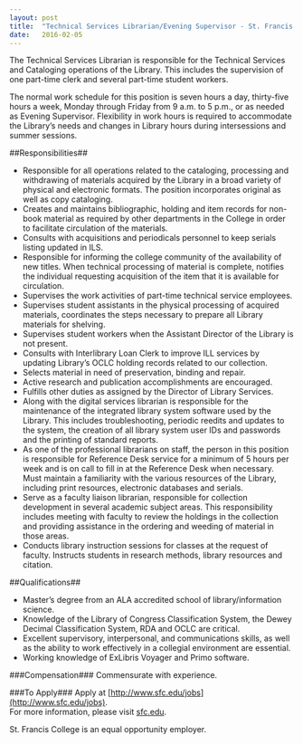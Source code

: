 ```yaml
---
layout: post
title:  "Technical Services Librarian/Evening Supervisor - St. Francis College"
date:   2016-02-05
---
```


The Technical Services Librarian is responsible for the Technical Services and Cataloging operations of the Library.  This includes the supervision of one part-time clerk and several part-time student workers.

The normal work schedule for this position is seven hours a day, thirty-five hours a week, Monday through Friday from 9 a.m. to 5 p.m., or as needed as Evening Supervisor.  Flexibility in work hours is required to accommodate the Library’s needs and changes in Library hours during intersessions and summer sessions.

##Responsibilities##
* Responsible for all operations related to the cataloging, processing and withdrawing of materials acquired by the Library in a broad variety of physical and electronic formats.  The position incorporates original as well as copy cataloging.
* Creates and maintains bibliographic, holding and item records for non-book material as required by other departments in the College in order to facilitate circulation of the materials. 
* Consults with acquisitions and periodicals personnel to keep serials listing updated in ILS.
* Responsible for informing the college community of the availability of new titles. When technical processing of material is complete, notifies the individual requesting acquisition of the item that it is available for circulation.
* Supervises the work activities of part-time technical service employees.
* Supervises student assistants in the physical processing of acquired materials, coordinates the steps necessary to prepare all Library materials for shelving.
* Supervises student workers when the Assistant Director of the Library is not present.
* Consults with Interlibrary Loan Clerk to improve ILL services by updating Library’s OCLC holding records related to our collection.
* Selects material in need of preservation, binding and repair.
* Active research and publication accomplishments are encouraged.
* Fulfills other duties as assigned by the Director of Library Services.
* Along with the digital services librarian is responsible for the maintenance of the integrated library system software used by the Library.  This includes troubleshooting, periodic reedits and updates to the system, the creation of all library system user IDs and passwords and the printing of standard reports. 
* As one of the professional librarians on staff, the person in this position is responsible for Reference Desk service for a minimum of 5 hours per week and is on call to fill in at the Reference Desk when necessary. Must maintain a familiarity with the various resources of the Library, including print resources, electronic databases and serials.
* Serve as a faculty liaison librarian, responsible for collection development in several academic subject areas. This responsibility includes meeting with faculty to review the holdings in the collection and providing assistance in the ordering and weeding of material in those areas.
* Conducts library instruction sessions for classes at the request of faculty.  Instructs students in research methods, library resources and citation.

##Qualifications##
* Master’s degree from an ALA accredited school of library/information science.
* Knowledge of the Library of Congress Classification System, the Dewey Decimal Classification System, RDA and OCLC are critical.
* Excellent supervisory, interpersonal, and communications skills, as well as the ability to work effectively in a collegial environment are essential.
* Working knowledge of ExLibris Voyager and Primo software. 

###Compensation###
Commensurate with experience.

###To Apply###
Apply at [http://www.sfc.edu/jobs](http://www.sfc.edu/jobs).  
For more information, please visit [sfc.edu](http://sfc.edu).  

St. Francis College is an equal opportunity employer.
